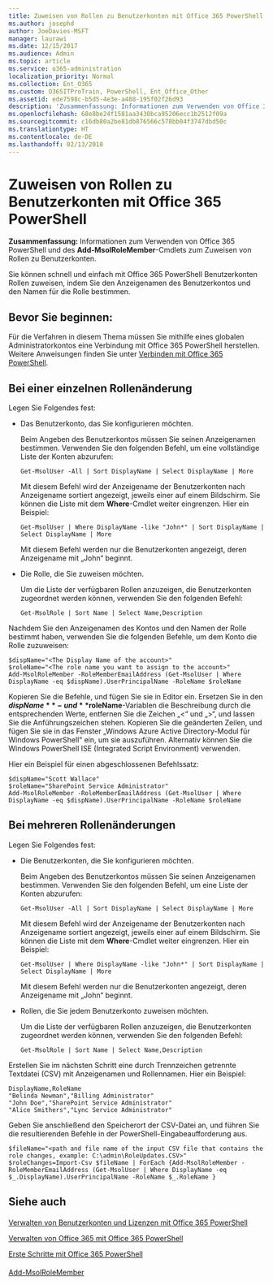 ```yaml
---
title: Zuweisen von Rollen zu Benutzerkonten mit Office 365 PowerShell
ms.author: josephd
author: JoeDavies-MSFT
manager: laurawi
ms.date: 12/15/2017
ms.audience: Admin
ms.topic: article
ms.service: o365-administration
localization_priority: Normal
ms.collection: Ent_O365
ms.custom: O365ITProTrain, PowerShell, Ent_Office_Other
ms.assetid: ede7598c-b5d5-4e3e-a488-195f02f26d93
description: 'Zusammenfassung: Informationen zum Verwenden von Office 365 PowerShell und des Add-MsolRoleMember -Cmdlets zum Zuweisen von Rollen zu Benutzerkonten.'
ms.openlocfilehash: 68e8be24f1581aa3430bca95206ecc1b2512f09a
ms.sourcegitcommit: c16db80a2be81db876566c578bb04f3747dbd50c
ms.translationtype: HT
ms.contentlocale: de-DE
ms.lasthandoff: 02/13/2018
---
```

# <a name="assign-roles-to-user-accounts-with-office-365-powershell"></a>Zuweisen von Rollen zu Benutzerkonten mit Office 365 PowerShell

 **Zusammenfassung:** Informationen zum Verwenden von Office 365 PowerShell und des **Add-MsolRoleMember**-Cmdlets zum Zuweisen von Rollen zu Benutzerkonten.
  
Sie können schnell und einfach mit Office 365 PowerShell Benutzerkonten Rollen zuweisen, indem Sie den Anzeigenamen des Benutzerkontos und den Namen für die Rolle bestimmen.
  
## <a name="before-you-begin"></a>Bevor Sie beginnen:

Für die Verfahren in diesem Thema müssen Sie mithilfe eines globalen Administratorkontos eine Verbindung mit Office 365 PowerShell herstellen. Weitere Anweisungen finden Sie unter [Verbinden mit Office 365 PowerShell](connect-to-office-365-powershell.md).
  
## <a name="for-a-single-role-change"></a>Bei einer einzelnen Rollenänderung

Legen Sie Folgendes fest:
  
- Das Benutzerkonto, das Sie konfigurieren möchten.
    
    Beim Angeben des Benutzerkontos müssen Sie seinen Anzeigenamen bestimmen. Verwenden Sie den folgenden Befehl, um eine vollständige Liste der Konten abzurufen:
    
  ```
  Get-MsolUser -All | Sort DisplayName | Select DisplayName | More
  ```

    Mit diesem Befehl wird der Anzeigename der Benutzerkonten nach Anzeigename sortiert angezeigt, jeweils einer auf einem Bildschirm. Sie können die Liste mit dem **Where**-Cmdlet weiter eingrenzen. Hier ein Beispiel:
    
  ```
  Get-MsolUser | Where DisplayName -like "John*" | Sort DisplayName | Select DisplayName | More
  ```

    Mit diesem Befehl werden nur die Benutzerkonten angezeigt, deren Anzeigename mit „John“ beginnt.
    
- Die Rolle, die Sie zuweisen möchten.
    
    Um die Liste der verfügbaren Rollen anzuzeigen, die Benutzerkonten zugeordnet werden können, verwenden Sie den folgenden Befehl:
    
  ```
  Get-MsolRole | Sort Name | Select Name,Description
  ```

Nachdem Sie den Anzeigenamen des Kontos und den Namen der Rolle bestimmt haben, verwenden Sie die folgenden Befehle, um dem Konto die Rolle zuzuweisen:
  
```
$dispName="<The Display Name of the account>"
$roleName="<The role name you want to assign to the account>"
Add-MsolRoleMember -RoleMemberEmailAddress (Get-MsolUser | Where DisplayName -eq $dispName).UserPrincipalName -RoleName $roleName
```

Kopieren Sie die Befehle, und fügen Sie sie in Editor ein. Ersetzen Sie in den **$dispName**- und **$roleName**-Variablen die Beschreibung durch die entsprechenden Werte, entfernen Sie die Zeichen „\<“ und „>“, und lassen Sie die Anführungszeichen stehen. Kopieren Sie die geänderten Zeilen, und fügen Sie sie in das Fenster „Windows Azure Active Directory-Modul für Windows PowerShell“ ein, um sie auszuführen. Alternativ können Sie die Windows PowerShell ISE (Integrated Script Environment) verwenden.
  
Hier ein Beispiel für einen abgeschlossenen Befehlssatz:
  
```
$dispName="Scott Wallace"
$roleName="SharePoint Service Administrator"
Add-MsolRoleMember -RoleMemberEmailAddress (Get-MsolUser | Where DisplayName -eq $dispName).UserPrincipalName -RoleName $roleName
```

## <a name="for-multiple-role-changes"></a>Bei mehreren Rollenänderungen

Legen Sie Folgendes fest:
  
- Die Benutzerkonten, die Sie konfigurieren möchten.
    
    Beim Angeben des Benutzerkontos müssen Sie seinen Anzeigenamen bestimmen. Verwenden Sie den folgenden Befehl, um eine Liste der Konten abzurufen:
    
  ```
  Get-MsolUser -All | Sort DisplayName | Select DisplayName | More
  ```

    Mit diesem Befehl wird der Anzeigename der Benutzerkonten nach Anzeigename sortiert angezeigt, jeweils einer auf einem Bildschirm. Sie können die Liste mit dem **Where**-Cmdlet weiter eingrenzen. Hier ein Beispiel:
    
  ```
  Get-MsolUser | Where DisplayName -like "John*" | Sort DisplayName | Select DisplayName | More
  ```

    Mit diesem Befehl werden nur die Benutzerkonten angezeigt, deren Anzeigename mit „John“ beginnt.
    
- Rollen, die Sie jedem Benutzerkonto zuweisen möchten.
    
    Um die Liste der verfügbaren Rollen anzuzeigen, die Benutzerkonten zugeordnet werden können, verwenden Sie den folgenden Befehl:
    
  ```
  Get-MsolRole | Sort Name | Select Name,Description
  ```

Erstellen Sie im nächsten Schritt eine durch Trennzeichen getrennte Textdatei (CSV) mit Anzeigenamen und Rollennamen. Hier ein Beispiel:
  
```
DisplayName,RoleName
"Belinda Newman","Billing Administrator"
"John Doe","SharePoint Service Administrator"
"Alice Smithers","Lync Service Administrator"
```

Geben Sie anschließend den Speicherort der CSV-Datei an, und führen Sie die resultierenden Befehle in der PowerShell-Eingabeaufforderung aus.
  
```
$fileName="<path and file name of the input CSV file that contains the role changes, example: C:\admin\RoleUpdates.CSV>"
$roleChanges=Import-Csv $fileName | ForEach {Add-MsolRoleMember -RoleMemberEmailAddress (Get-MsolUser | Where DisplayName -eq $_.DisplayName).UserPrincipalName -RoleName $_.RoleName }

```

## <a name="see-also"></a>Siehe auch

#### 

[Verwalten von Benutzerkonten und Lizenzen mit Office 365 PowerShell](manage-user-accounts-and-licenses-with-office-365-powershell.md)
  
[Verwalten von Office 365 mit Office 365 PowerShell](manage-office-365-with-office-365-powershell.md)
  
[Erste Schritte mit Office 365 PowerShell](getting-started-with-office-365-powershell.md)
#### 

[Add-MsolRoleMember](https://msdn.microsoft.com/library/dn194120.aspx)

